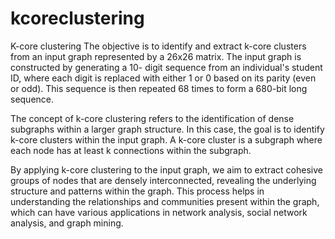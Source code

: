 # kcoreclustering
K-core clustering
The objective is to identify and extract k-core clusters from an input graph represented by a 26x26 matrix. The input graph is constructed by generating a 10- digit sequence from an individual's student ID, where each digit is replaced with either 1 or 0 based on its parity (even or odd). This sequence is then repeated 68 times to form a 680-bit long sequence.
 
  The concept of k-core clustering refers to the identification of dense subgraphs within a larger graph structure. In this case, the goal is to identify k-core clusters within the input graph. A k-core cluster is a subgraph where each node has at least k connections within the subgraph.
  
  By applying k-core clustering to the input graph, we aim to extract cohesive groups of nodes that are densely interconnected, revealing the underlying structure and patterns within the graph. This process helps in understanding the relationships and communities present within the graph, which can have various applications in network analysis, social network analysis, and graph mining.
